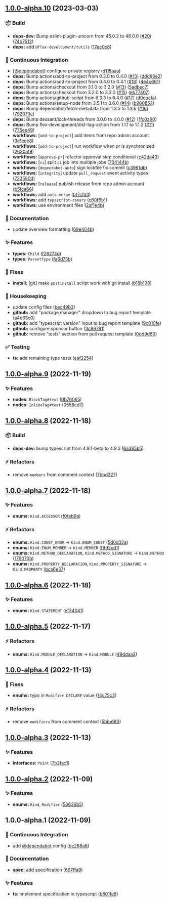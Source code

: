 ## [1.0.0-alpha.10](https://github.com/flex-development/docast/compare/1.0.0-alpha.9...1.0.0-alpha.10) (2023-03-03)


### :package: Build

* **deps-dev:** Bump eslint-plugin-unicorn from 45.0.2 to 46.0.0 ([#20](https://github.com/flex-development/docast/issues/20)) ([74b7512](https://github.com/flex-development/docast/commit/74b7512579d93d8455a92bf570b50e26514b1511))
* **deps:** add `@flex-development/tutils` ([17ec0c8](https://github.com/flex-development/docast/commit/17ec0c80d4602f70b1cb305195cf38e904151c8b))


### :robot: Continuous Integration

* [[@dependabot](https://github.com/dependabot)] configure private registry ([d115aaa](https://github.com/flex-development/docast/commit/d115aaab21ddf257e54a11ed87afae1e1a872e53))
* **deps:** Bump actions/add-to-project from 0.3.0 to 0.4.0 ([#10](https://github.com/flex-development/docast/issues/10)) ([ddd86e2](https://github.com/flex-development/docast/commit/ddd86e2af3828cc9d08ad359f4f2d2c44dfb63f7))
* **deps:** Bump actions/add-to-project from 0.4.0 to 0.4.1 ([#18](https://github.com/flex-development/docast/issues/18)) ([4e4c661](https://github.com/flex-development/docast/commit/4e4c6615f500c2ae407ab39ef5031af0251b8808))
* **deps:** Bump actions/checkout from 3.1.0 to 3.2.0 ([#13](https://github.com/flex-development/docast/issues/13)) ([5adbec7](https://github.com/flex-development/docast/commit/5adbec715cd7c67eb99598d0b8a10933c07d9b46))
* **deps:** Bump actions/checkout from 3.2.0 to 3.3.0 ([#15](https://github.com/flex-development/docast/issues/15)) ([eb77407](https://github.com/flex-development/docast/commit/eb774074daaf4c8e6179353ad4eafdfcbbe6f2e7))
* **deps:** Bump actions/github-script from 6.3.3 to 6.4.0 ([#17](https://github.com/flex-development/docast/issues/17)) ([d0cbcfa](https://github.com/flex-development/docast/commit/d0cbcfa57d00028c25cb43d6b68bd387ed9927ce))
* **deps:** Bump actions/setup-node from 3.5.1 to 3.6.0 ([#14](https://github.com/flex-development/docast/issues/14)) ([b900852](https://github.com/flex-development/docast/commit/b9008524350e84c9ebea053adea394d3b20a0517))
* **deps:** Bump dependabot/fetch-metadata from 1.3.5 to 1.3.6 ([#16](https://github.com/flex-development/docast/issues/16)) ([792079c](https://github.com/flex-development/docast/commit/792079c5c1ccdf830b1a97de516f8de911723fad))
* **deps:** Bump dessant/lock-threads from 3.0.0 to 4.0.0 ([#12](https://github.com/flex-development/docast/issues/12)) ([1fc0a90](https://github.com/flex-development/docast/commit/1fc0a90404b9f8ff21d494be4e6dac5ea721dbc2))
* **deps:** Bump flex-development/dist-tag-action from 1.1.1 to 1.1.2 ([#11](https://github.com/flex-development/docast/issues/11)) ([775ee49](https://github.com/flex-development/docast/commit/775ee4906a1fb090118e2393d9a0bd82103f2d81))
* **workflows:** [`add-to-project`] add items from repo admin account ([3e1eee8](https://github.com/flex-development/docast/commit/3e1eee8a2b13df77c5e0282ddfe0fe3dbe8fceef))
* **workflows:** [`add-to-project`] run workflow when pr is synchronized ([2630af9](https://github.com/flex-development/docast/commit/2630af98888a13b2af52e9ff82b2ccb7e356b1e5))
* **workflows:** [`approve-pr`] refactor approval step conditional ([c42da43](https://github.com/flex-development/docast/commit/c42da43322115ff49dca81d7795e813c0f74b1bb))
* **workflows:** [`ci`] split `ci` job into multiple jobs ([704144b](https://github.com/flex-development/docast/commit/704144bd7d52a46450898ac91b29330b7c61f4a4))
* **workflows:** [`dependabot-auto`] sign lockfile fix commit ([c3961db](https://github.com/flex-development/docast/commit/c3961dbc19367142e60435abc468325f802fe793))
* **workflows:** [`integrity`] update `pull_request` event activity types ([723580d](https://github.com/flex-development/docast/commit/723580dbe7f6c983f66f98b996cf917e8e637943))
* **workflows:** [`release`] publish release from repo admin account ([b5fca66](https://github.com/flex-development/docast/commit/b5fca66f93c8ce33302e795d2006be9666ddfea8))
* **workflows:** add `auto-merge` ([b17cfd3](https://github.com/flex-development/docast/commit/b17cfd33bdecd4ec90f49f2e4ae7ce681258666c))
* **workflows:** add `typescript-canary` ([c60f6b1](https://github.com/flex-development/docast/commit/c60f6b14680a2f8bfba5ecb4b76956d7e41d63be))
* **workflows:** use environment files ([2af1e4b](https://github.com/flex-development/docast/commit/2af1e4b28acebef7103e8c8a84284cd14cf8587a))


### :pencil: Documentation

* update overview formatting ([68e404b](https://github.com/flex-development/docast/commit/68e404bf698ee71b695135a2d23e10a9df83fd2f))


### :sparkles: Features

* **types:** `Child` ([f28274d](https://github.com/flex-development/docast/commit/f28274ddfc0f07894959b6dfb9b737f4dec5d5f4))
* **types:** `ParentType` ([fa6d75b](https://github.com/flex-development/docast/commit/fa6d75bb2879d2c84d59df694b24cb1885ae98db))


### :bug: Fixes

* **install:** [git] make `postinstall` script work with git install ([b18b198](https://github.com/flex-development/docast/commit/b18b198b49578c3649bcb285d4fd2312a7b2fff6))


### :house_with_garden: Housekeeping

* update config files ([bec49b3](https://github.com/flex-development/docast/commit/bec49b3caf5608d70f66aa692deaa74832817885))
* **github:** add "package manager" dropdown to bug report template ([a4e63c0](https://github.com/flex-development/docast/commit/a4e63c0affe338eb1a68208f936036ce836aa2c9))
* **github:** add "typescript version" input to bug report template ([9c010fe](https://github.com/flex-development/docast/commit/9c010fe1d299eb509b68d36a0559d441d1b9a3cc))
* **github:** configure sponsor button ([3c86791](https://github.com/flex-development/docast/commit/3c86791192ec79c61a8d977bd33dd0be366a3e44))
* **github:** remove "tests" section from pull request template ([0dd9d60](https://github.com/flex-development/docast/commit/0dd9d604d4f3f2017181d99304cfe3d42bf31c6f))


### :white_check_mark: Testing

* **ts:** add remaining type tests ([eaf2254](https://github.com/flex-development/docast/commit/eaf2254b9add2474311edb3e60e7fbe2342892f1))

## [1.0.0-alpha.9](https://github.com/flex-development/docast/compare/1.0.0-alpha.8...1.0.0-alpha.9) (2022-11-19)


### :sparkles: Features

* **nodes:** `BlockTag#text` ([0b76065](https://github.com/flex-development/docast/commit/0b76065b4b29077aaea9ae2749ddb021e2fb10a4))
* **nodes:** `InlineTag#text` ([0558cd7](https://github.com/flex-development/docast/commit/0558cd7df5bb52b56ec0f2c35886f65807346837))

## [1.0.0-alpha.8](https://github.com/flex-development/docast/compare/1.0.0-alpha.7...1.0.0-alpha.8) (2022-11-18)


### :package: Build

* **deps-dev:** bump typescript from 4.9.1-beta to 4.9.3 ([6a385b5](https://github.com/flex-development/docast/commit/6a385b582941e7718142bfecc9be3dcf673c8b32))


### :zap: Refactors

* remove `members` from comment context ([7bbd227](https://github.com/flex-development/docast/commit/7bbd227eb9e90e2e3630166733688afd7cbbec67))

## [1.0.0-alpha.7](https://github.com/flex-development/docast/compare/1.0.0-alpha.6...1.0.0-alpha.7) (2022-11-18)


### :sparkles: Features

* **enums:** `Kind.ACCESSOR` ([f0feb9a](https://github.com/flex-development/docast/commit/f0feb9ab2f157e5373c81eb819e28f885db4b8d4))


### :zap: Refactors

* **enums:** `Kind.CONST_ENUM` -> `Kind.ENUM_CONST` ([5d0d32a](https://github.com/flex-development/docast/commit/5d0d32a24c43228aab0c52030c1d85f4fbd01c48))
* **enums:** `Kind.ENUM_MEMBER` -> `Kind.MEMBER` ([f992cd1](https://github.com/flex-development/docast/commit/f992cd14bf52630a34f52d3e4e3ae18fb7f2d725))
* **enums:** `Kind.METHOD_DECLARATION`, `Kind.METHOD_SIGNATURE` -> `Kind.METHOD` ([179070b](https://github.com/flex-development/docast/commit/179070b209b9e4112358407767ca99f14b466579))
* **enums:** `Kind.PROPERTY_DECLARATION`, `Kind.PROPERTY_SIGNATURE` -> `Kind.PROPERTY` ([bca6e37](https://github.com/flex-development/docast/commit/bca6e3734a39311485dde66ae44ae0ed3533102c))

## [1.0.0-alpha.6](https://github.com/flex-development/docast/compare/1.0.0-alpha.5...1.0.0-alpha.6) (2022-11-18)


### :sparkles: Features

* **enums:** `Kind.STATEMENT` ([ef34041](https://github.com/flex-development/docast/commit/ef3404175f762b0f6a51b63827e929dbfff70e16))

## [1.0.0-alpha.5](https://github.com/flex-development/docast/compare/1.0.0-alpha.4...1.0.0-alpha.5) (2022-11-17)


### :zap: Refactors

* **enums:** `Kind.MODULE_DECLARATION` -> `Kind.MODULE` ([49ddaa3](https://github.com/flex-development/docast/commit/49ddaa3975618dbda6eec5fd2efbed6219afedad))

## [1.0.0-alpha.4](https://github.com/flex-development/docast/compare/1.0.0-alpha.3...1.0.0-alpha.4) (2022-11-13)


### :bug: Fixes

* **enums:** typo in `Modifier.DECLARE` value ([14c75c2](https://github.com/flex-development/docast/commit/14c75c2f3c3814e78b70a09c84333ae22807462b))


### :zap: Refactors

* remove `modifiers` from comment context ([5bbe9f3](https://github.com/flex-development/docast/commit/5bbe9f3f266379047cda06cf9c1e37aef693a7f0))

## [1.0.0-alpha.3](https://github.com/flex-development/docast/compare/1.0.0-alpha.2...1.0.0-alpha.3) (2022-11-13)


### :sparkles: Features

* **interfaces:** `Point` ([7b2fac1](https://github.com/flex-development/docast/commit/7b2fac1ec94cecc90784914f7d58bdcbdf20ad70))

## [1.0.0-alpha.2](https://github.com/flex-development/docast/compare/1.0.0-alpha.1...1.0.0-alpha.2) (2022-11-09)


### :sparkles: Features

* **enums:** `Kind`, `Modifier` ([56636b5](https://github.com/flex-development/docast/commit/56636b539d95d0dbe2f439caf076dd99d63c707c))

## 1.0.0-alpha.1 (2022-11-09)


### :robot: Continuous Integration

* add [@dependabot](https://github.com/dependabot) config ([be268a6](https://github.com/flex-development/docast/commit/be268a6e64251acab24f553c5099cd0746338405))


### :pencil: Documentation

* **spec:** add specification ([667ffa9](https://github.com/flex-development/docast/commit/667ffa93bbf109176c5ecab839e5da4d3630a46b))


### :sparkles: Features

* **ts:** implement specification in typescript ([b801fe8](https://github.com/flex-development/docast/commit/b801fe8462e39c460c0de44fdef263b03ea7d0b4))

